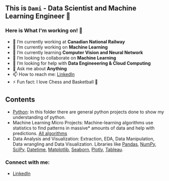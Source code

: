 ## This is `Dami` - Data Scientist and Machine Learning Engineer 👋


### Here is What I'm working on! 👋

- 🔭   I’m currently working at **Canadian National Railway**
- 🔭   I’m currently working on **Machine Learning**
- 🌱   I’m currently learning **Computer Vision and Neural Network**
- 👯   I’m looking to collaborate on **Machine Learning**
- 🤔   I’m looking for help with **Data Engineeering & Cloud Computing**
- 💬   Ask me about **Anything**
- 📫   How to reach me: [LinkedIn](https://www.linkedin.com/in/damilola-fadele/)
- ⚡   Fun fact: I love Chess and Basketball 🏀



## Contents
- [Python](https://github.com/damfad/python_encrypt): In this folder there are general python projects done to show my understanding of python. 
- Machine Learning Micro Projects: Machine-learning algorithms use statistics to find patterns in massive* amounts of data and help with predictions.  [All algorithms](https://scikit-learn.org/stable/)
- Data Analysis and Visualization: Extraction, EDA, Data Manipulation, Data wrangling and Data Visualization. Libraries like  [Pandas](https://pandas.pydata.org/), [NumPy](https://numpy.org/), [SciPy](https://www.scipy.org/), [Datetime](https://docs.python.org/3/library/datetime.html), [Matplotlib](https://matplotlib.org/index.html), [Seaborn](https://seaborn.pydata.org/), [Plotly](https://plotly.com/), [Tableau](https://www.tableau.com/trial/tableau-software?utm_campaign_id=2017049&utm_campaign=Prospecting-CORE-ALL-ALL-ALL-ALL&utm_medium=Paid+Search&utm_source=Google+Search&utm_language=EN&utm_country=USCA&kw=tableau&adgroup=CTX-Brand-Priority-Core-E&adused=RESP&matchtype=e&placement=&gclid=CjwKCAiAuoqABhAsEiwAdSkVVEf1cgmCvv6TQCeDhSfYSuv5vL2cYOjykVcdorSu7qYE9LxHjTcQaBoCTzQQAvD_BwE&gclsrc=aw.ds).





### Connect with me:
- [LinkedIn](https://www.linkedin.com/in/damilola-fadele-pmp-engineer-in-training-28453a67/)
